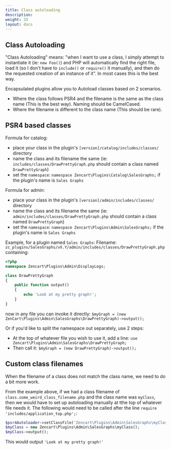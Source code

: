```yaml
---
title: Class autoloading
description: 
weight: 35 
layout: docs
---
```


## Class Autoloading
"Class Autoloading" means: "when I want to use a class, I simply attempt to instantiate it (ie: `new Foo()`) and PHP will automatically find the right file, load it (so I don't have to `include()` or `require()` it manually), and then do the requested creation of an instance of it". In most cases this is the best way.

Encapsulated plugins allow you to Autoload classes based on 2 scenarios.

 - Where the class follows PSR4 and the filename is the same as the class name (This is the best way). Naming should be CamelCased.
 - Where the filename is different to the class name (This should be rare).

## PSR4 based classes 

Formula for catalog:
- place your class in the plugin's `[version]/catalog/includes/classes/` directory
- name the class and its filename the same (ie: `includes/classes/DrawPrettyGraph.php` should contain a class named `DrawPrettyGraph`)
- set the `namespace`: `namespace Zencart\Plugins\Catalog\SalesGraphs;` if the plugin's name is `Sales Graphs`

Formula for admin:
- place your class in the plugin's `[version]/admin/includes/classes/` directory
- name the class and its filename the same (ie: `admin/includes/classes/DrawPrettyGraph.php` should contain a class named `DrawPrettyGraph`)
- set the `namespace`: `namespace Zencart\Plugins\Admin\SalesGraphs;` if the plugin's name is `Sales Graphs`

Example, for a plugin named `Sales Graphs`:
Filename: `zc_plugins/SalesGraphs/vX.Y/admin/includes/classes/DrawPrettyGraph.php` containing:
```php 
<?php
namespace Zencart\Plugins\Admin\DisplayLogs;

class DrawPrettyGraph
{
    public function output()
    {
        echo 'Look at my pretty graph!';
    }
}
```
now in any file you can invoke it directly:
`$myGraph = (new ZenCart\Plugins\Admin\SalesGraphs\DrawPrettyGraph)->output();`

Or if you'd like to split the namespace out separately, use 2 steps:
- At the top of whatever file you wish to use it, add a line: `use Zencart\Plugins\Admin\SalesGraphs\DrawPrettyGraph;`
- Then call it: `$myGraph = (new DrawPrettyGraph)->output();`


## Custom class filenames

When the filename of a class does not match the class name, we need to do a bit more work.

From the example above, if we had a class filename of `class.some_weird_class_filename.php` and the class name was `myClass`, then we would have to set up autoloading manually at tthe top of whatever file needs it. The following would need to be called after the line
`require 'includes/application_top.php';`:

```php
$psr4Autoloader->setClassFile('Zencart\Plugins\Admin\SalesGraphs\myClass', $filePathPluginAdmin['SalesGraphs'] . 'class.some_weird_class_filename.php');
$myClass = new Zencart\Plugins\Admin\SalesGraphs\myClass();
$myClass->output();
```

This would output `'Look at my pretty graph!'`
